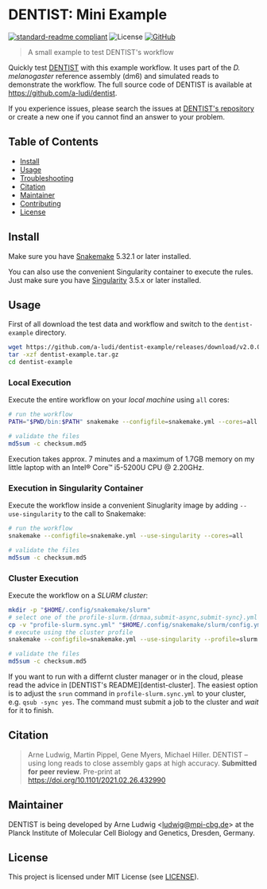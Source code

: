 DENTIST\: Mini Example
======================

[![standard-readme compliant](https://img.shields.io/badge/readme%20style-standard-brightgreen.svg?style=flat)](https://github.com/RichardLitt/standard-readme)
![License](https://img.shields.io/github/license/a-ludi/dentist)
[![GitHub](https://img.shields.io/badge/GitHub-code-blue?logo=github)][dentist]

> A small example to test DENTIST's workflow

Quickly test [DENTIST][dentist] with this example workflow. It uses part of the
_D. melanogaster_ reference assembly (dm6) and simulated reads to demonstrate
the workflow. The full source code of DENTIST is available at <https://github.com/a-ludi/dentist>.

If you experience issues, please search the issues at [DENTIST's
repository](https://github.com/a-ludi/dentist/issues) or create a new one if
you cannot find an answer to your problem.


Table of Contents
-----------------

- [Install](#install)
- [Usage](#usage)
- [Troubleshooting](#troubleshooting)
- [Citation](#citation)
- [Maintainer](#maintainer)
- [Contributing](#contributing)
- [License](#license)


Install
-------

Make sure you have [Snakemake][snakemake] 5.32.1 or later installed.

You can also use the convenient Singularity container to execute the rules.
Just make sure you have [Singularity][singularity] 3.5.x or later installed.


[snakemake]: https://snakemake.readthedocs.io/en/v5.32.1/getting_started/installation.html
[singularity]: https://sylabs.io/guides/3.5/user-guide/quick_start.html
[dentist-install]: https://github.com/a-ludi/dentist#install


Usage
-------

First of all download the test data and workflow and switch to the
`dentist-example` directory.

```sh
wget https://github.com/a-ludi/dentist-example/releases/download/v2.0.0-1/dentist-example.tar.gz
tar -xzf dentist-example.tar.gz
cd dentist-example
```


### Local Execution

Execute the entire workflow on your *local machine* using `all` cores:

```sh
# run the workflow
PATH="$PWD/bin:$PATH" snakemake --configfile=snakemake.yml --cores=all

# validate the files
md5sum -c checksum.md5
```

Execution takes approx. 7 minutes and a maximum of 1.7GB memory on my little
laptop with an Intel® Core™ i5-5200U CPU @ 2.20GHz.


### Execution in Singularity Container

Execute the workflow inside a convenient Sinuglarity image by adding `--use-singularity` to the call to Snakemake:

```sh
# run the workflow
snakemake --configfile=snakemake.yml --use-singularity --cores=all

# validate the files
md5sum -c checksum.md5
```


### Cluster Execution

Execute the workflow on a *SLURM cluster*:

```sh
mkdir -p "$HOME/.config/snakemake/slurm"
# select one of the profile-slurm.{drmaa,submit-async,submit-sync}.yml files
cp -v "profile-slurm.sync.yml" "$HOME/.config/snakemake/slurm/config.yml"
# execute using the cluster profile
snakemake --configfile=snakemake.yml --use-singularity --profile=slurm

# validate the files
md5sum -c checksum.md5
```

If you want to run with a differnt cluster manager or in the cloud, please
read the advice in [DENTIST's README][dentist-cluster]. The easiest option is
to adjust the `srun` command in `profile-slurm.sync.yml` to your cluster, e.g.
`qsub -sync yes`. The command must submit a job to the cluster and *wait* for
it to finish.


[dentist-install]: https://github.com/a-ludi/dentist#executing-on-a-cluster


Citation
--------

> Arne Ludwig, Martin Pippel, Gene Myers, Michael Hiller. DENTIST – using long
> reads to close assembly gaps at high accuracy. __Submitted for peer review__.
> Pre-print at <https://doi.org/10.1101/2021.02.26.432990>


Maintainer
----------

DENTIST is being developed by Arne Ludwig &lt;<ludwig@mpi-cbg.de>&gt; at
the Planck Institute of Molecular Cell Biology and Genetics, Dresden, Germany.


License
-------

This project is licensed under MIT License (see [LICENSE](./LICENSE)).


[dentist]: https://github.com/a-ludi/dentist "Source Code of DENTIST at GitHub"